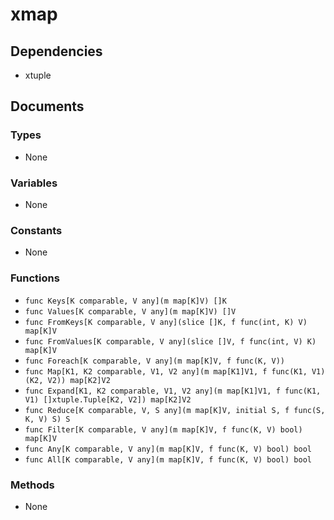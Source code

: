 # xmap

## Dependencies

+ xtuple

## Documents

### Types

+ None

### Variables

+ None

### Constants

+ None

### Functions

+ `func Keys[K comparable, V any](m map[K]V) []K`
+ `func Values[K comparable, V any](m map[K]V) []V`
+ `func FromKeys[K comparable, V any](slice []K, f func(int, K) V) map[K]V`
+ `func FromValues[K comparable, V any](slice []V, f func(int, V) K) map[K]V`
+ `func Foreach[K comparable, V any](m map[K]V, f func(K, V))`
+ `func Map[K1, K2 comparable, V1, V2 any](m map[K1]V1, f func(K1, V1) (K2, V2)) map[K2]V2`
+ `func Expand[K1, K2 comparable, V1, V2 any](m map[K1]V1, f func(K1, V1) []xtuple.Tuple[K2, V2]) map[K2]V2`
+ `func Reduce[K comparable, V, S any](m map[K]V, initial S, f func(S, K, V) S) S`
+ `func Filter[K comparable, V any](m map[K]V, f func(K, V) bool) map[K]V`
+ `func Any[K comparable, V any](m map[K]V, f func(K, V) bool) bool`
+ `func All[K comparable, V any](m map[K]V, f func(K, V) bool) bool`

### Methods

+ None
